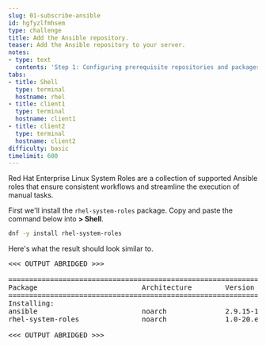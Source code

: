 ```yaml
---
slug: 01-subscribe-ansible
id: hgfyzlfmhsem
type: challenge
title: Add the Ansible repository.
teaser: Add the Ansible repository to your server.
notes:
- type: text
  contents: 'Step 1: Configuring prerequisite repositories and packages.'
tabs:
- title: Shell
  type: terminal
  hostname: rhel
- title: client1
  type: terminal
  hostname: client1
- title: client2
  type: terminal
  hostname: client2
difficulty: basic
timelimit: 600
---
```

Red Hat Enterprise Linux System Roles are a collection of supported Ansible roles that ensure consistent workflows and streamline the execution of manual tasks.

First we'll install the `rhel-system-roles` package. Copy and paste the command below into __> Shell__.

```bash
dnf -y install rhel-system-roles
```

Here's what the result should look similar to.

<pre>
<<< OUTPUT ABRIDGED >>>

==========================================================================================================================================
Package                         Architecture        Version                        Repository                                       Size
==========================================================================================================================================
Installing:
ansible                         noarch              2.9.15-1.el8ae                 ansible-2.9-for-rhel-8-x86_64-rpms               17 M
rhel-system-roles               noarch              1.0-20.el8                     rhel-8-for-x86_64-appstream-rpms                503 k

<<< OUTPUT ABRIDGED >>>
</pre>